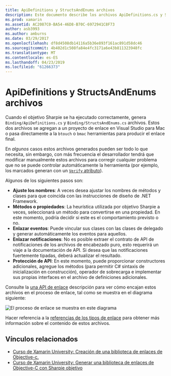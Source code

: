 ```yaml
---
title: ApiDefinitions y StructsAndEnums archivos
description: Este documento describe los archivos ApiDefinitions.cs y StructsAndEnums.cs que genera Sharpie objetivo. Estos archivos se usan para tener acceso al código de Objective-C desde C#.
ms.prod: xamarin
ms.assetid: AC2087C0-BA54-46D8-B70C-6972941C8F73
author: asb3993
ms.author: amburns
ms.date: 03/29/2017
ms.openlocfilehash: df8d4508db14116a5b36e893f161ac891d58dc46
ms.sourcegitcommit: 4b402d1c508fa84e4fc3171a6e43b811323948fc
ms.translationtype: MT
ms.contentlocale: es-ES
ms.lasthandoff: 04/23/2019
ms.locfileid: "61266373"
---
```

# <a name="apidefinitions--structsandenums-files"></a>ApiDefinitions y StructsAndEnums archivos

Cuando el objetivo Sharpie se ha ejecutado correctamente, genera `Binding/ApiDefinitions.cs` y `Binding/StructsAndEnums.cs` archivos.
Estos dos archivos se agregan a un proyecto de enlace en Visual Studio para Mac o pasa directamente a la `btouch` o `bmac` herramientas para producir el enlace final.

En *algunos* casos estos archivos generados pueden ser todo lo que necesita, sin embargo, con más frecuencia el desarrollador tendrá que modificar manualmente estos archivos para corregir cualquier problema que no se puede controlar automáticamente la herramienta (por ejemplo, los marcados generan con un [ `Verify` atributo](~/cross-platform/macios/binding/objective-sharpie/platform/verify.md)).

Algunos de los siguientes pasos son:

- **Ajuste los nombres**: A veces desea ajustar los nombres de métodos y clases para que coincida con las instrucciones de diseño de .NET Framework.
- **Métodos o propiedades**: La heurística utilizada por objetivo Sharpie a veces, seleccionará un método para convertirse en una propiedad. En este momento, podría decidir si este es el comportamiento previsto o no.
- **Enlazar eventos**: Puede vincular sus clases con las clases de delegado y generar automáticamente los eventos para aquellos.
- **Enlazar notificaciones**: No es posible extraer el contrato de API de notificaciones de los archivos de encabezado puro, esto requerirá un viaje a la documentación de API. Si desea que las notificaciones fuertemente tipadas, deberá actualizar el resultado.
- **Protección de API**: En este momento, puede proporcionar constructores adicionales, agregue los métodos (para permitir C# sintaxis de inicialización en construcción), operador de sobrecarga e implementar sus propias interfaces en el archivo de definiciones adicionales.

Consulte la [una API de enlace](~/cross-platform/macios/binding/objective-c-libraries.md) descripción para ver cómo encajan estos archivos en el proceso de enlace, tal como se muestra en el diagrama siguiente:

![](apidefinitions-structsandenums-images/binding-flowchart.png "El proceso de enlace se muestra en este diagrama")

Hacer referencia a la [referencias de los tipos de enlace](~/cross-platform/macios/binding/binding-types-reference.md) para obtener más información sobre el contenido de estos archivos.

## <a name="related-links"></a>Vínculos relacionados

- [Curso de Xamarin University: Creación de una biblioteca de enlaces de Objective-c.](https://university.xamarin.com/classes/track/all#building-an-objective-c-bindings-library)
- [Curso de Xamarin University: Generar una biblioteca de enlaces de Objective-C con Sharpie objetivo](https://university.xamarin.com/classes/track/all#build-an-objective-c-bindings-library-with-objective-sharpie)
